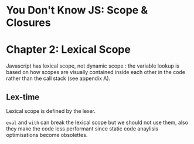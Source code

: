 # You Don't Know JS: Scope & Closures
# Chapter 2: Lexical Scope

Javascript has lexical scope, not dynamic scope : the variable lookup is based on how scopes are visually contained inside each other in the code rather than the call stack (see appendix A).

## Lex-time

Lexical scope is defined by the lexer.

`eval` and `with` can break the lexical scope but we should not use them, also they make the code less performant since static code anaylisis optimisations become obsolettes.
